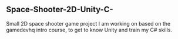 ## Space-Shooter-2D-Unity-C-

Small 2D space shooter game project I am working on based on the gamedevhq intro course, to get to know Unity and train my C# skills.
